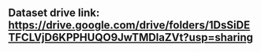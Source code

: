 ## Dataset drive link: https://drive.google.com/drive/folders/1DsSiDETFCLVjD6KPPHUQO9JwTMDlaZVt?usp=sharing
